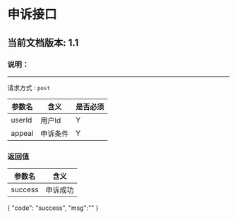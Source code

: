 # 申诉接口

## 当前文档版本: 1.1

### 说明：

--------------------------------


请求方式 : `post`

参数名    | 含义    | 是否必须
-------|--------|-----
userId     |  用户Id  | Y
appeal     |  申诉条件   | Y

###  返回值

参数名  | 含义
-------------|-------------
 success     |  申诉成功

{
  "code": "success",
  "msg":""
}
